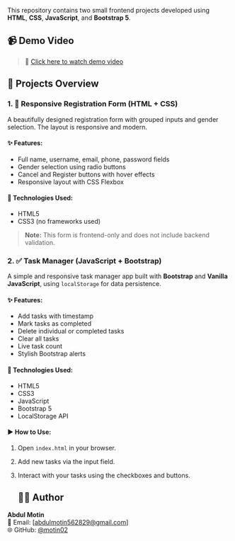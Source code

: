 
This repository contains two small frontend projects developed using **HTML**, **CSS**, **JavaScript**, and **Bootstrap 5**.

## 📹 Demo Video
> 🔗 [Click here to watch demo video](https://youtu.be/0iaqWf5rF4o)

## 📌 Projects Overview

### 1. 📝 Responsive Registration Form (HTML + CSS)

A beautifully designed registration form with grouped inputs and gender selection. The layout is responsive and modern.

#### ✨ Features:
- Full name, username, email, phone, password fields
- Gender selection using radio buttons
- Cancel and Register buttons with hover effects
- Responsive layout with CSS Flexbox

#### 🧪 Technologies Used:
- HTML5
- CSS3 (no frameworks used)
> **Note:** This form is frontend-only and does not include backend validation.
> 
### 2. ✅ Task Manager (JavaScript + Bootstrap)
A simple and responsive task manager app built with **Bootstrap** and **Vanilla JavaScript**, using `localStorage` for data persistence.

#### ✨ Features:
- Add tasks with timestamp
- Mark tasks as completed
- Delete individual or completed tasks
- Clear all tasks
- Live task count
- Stylish Bootstrap alerts

#### 🧪 Technologies Used:
- HTML5
- CSS3
- JavaScript
- Bootstrap 5
- LocalStorage API

#### ▶ How to Use:
1. Open `index.html` in your browser.
2. Add new tasks via the input field.
3. Interact with your tasks using the checkboxes and buttons.

   ## 👨‍💻 Author

**Abdul Motin**  
📧 Email: [abdulmotin562829@gmail.com]  
🌐 GitHub: [@motin02](https://github.com/motin02)
